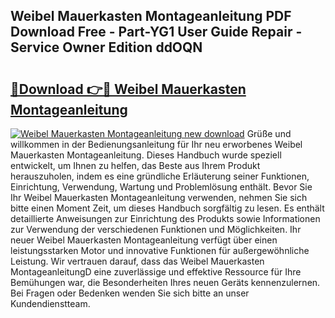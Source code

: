 ## Weibel Mauerkasten Montageanleitung PDF Download Free - Part-YG1 User Guide Repair - Service Owner Edition ddOQN

# <h2><a href="http://df859w.blite.top/?on=Weibel+Mauerkasten+Montageanleitung">🔗Download 👉🔴 Weibel Mauerkasten Montageanleitung</a></h2>

[![Weibel Mauerkasten Montageanleitung new download](https://i.imgur.com/lujVjoI.png)](http://df859w.blite.top/?on=Weibel+Mauerkasten+Montageanleitung)
Grüße und willkommen in der Bedienungsanleitung für Ihr neu erworbenes Weibel Mauerkasten Montageanleitung. Dieses Handbuch wurde speziell entwickelt, um Ihnen zu helfen, das Beste aus Ihrem Produkt herauszuholen, indem es eine gründliche Erläuterung seiner Funktionen, Einrichtung, Verwendung, Wartung und Problemlösung enthält. Bevor Sie Ihr Weibel Mauerkasten Montageanleitung verwenden, nehmen Sie sich bitte einen Moment Zeit, um dieses Handbuch sorgfältig zu lesen. Es enthält detaillierte Anweisungen zur Einrichtung des Produkts sowie Informationen zur Verwendung der verschiedenen Funktionen und Möglichkeiten. Ihr neuer Weibel Mauerkasten Montageanleitung verfügt über einen leistungsstarken Motor und innovative Funktionen für außergewöhnliche Leistung. Wir vertrauen darauf, dass das Weibel Mauerkasten MontageanleitungD eine zuverlässige und effektive Ressource für Ihre Bemühungen war, die Besonderheiten Ihres neuen Geräts kennenzulernen. Bei Fragen oder Bedenken wenden Sie sich bitte an unser Kundendienstteam.
